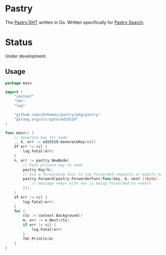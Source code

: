 # Pastry
The [Pastry DHT](https://www.freepastry.org/) written in Go. Written specifically for [Pastry Search](https://github.com/uhthomas/pastrysearch).

# Status
Under development.

## Usage
```go
package main

import (
	"context"
	"fmt"
	"log"

	"github.com/uhthomas/pastry/pkg/pastry"
	"golang.org/x/crypto/ed25519"
)

func main() {
	// Generate key for node
	_, k, err := ed25519.GenerateKey(nil)
	if err != nil {
		log.Fatal(err)
	}
	n, err := pastry.NewNode(
		// Pass private key to node
		pastry.Key(k),
		// Use a forwarding func to log forwarded requests or modify next
		pastry.Forward(pastry.ForwarderFunc(func(key, b, next []byte) {
			// message <key> with <b> is being forwarded to <next>
		})),
	)
	if err != nil {
		log.Fatal(err)
	}
	for {
		ctx := context.Background()
		m, err := n.Next(ctx)
		if err != nil {
			log.Fatal(err)
		}
		fmt.Println(m)
	}
}

```